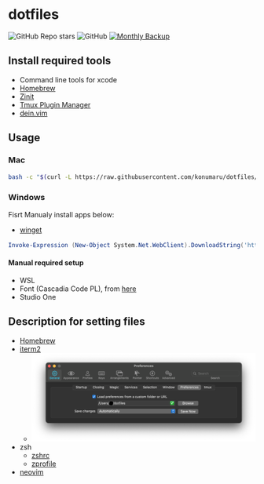# dotfiles

![GitHub Repo stars](https://img.shields.io/github/stars/konumaru/dotfiles?style=social)
![GitHub](https://img.shields.io/github/license/konumaru/dotfiles?style=flat-square)
[![Monthly Backup](https://github.com/konumaru/dotfiles/actions/workflows/monthly-backup.yml/badge.svg?event=workflow_dispatch)](https://github.com/konumaru/dotfiles/actions/workflows/monthly-backup.yml)

## Install required tools

- Command line tools for xcode
- [Homebrew](https://brew.sh/index_ja)
- [Zinit](https://github.com/zdharma/zinit)
- [Tmux Plugin Manager](https://github.com/tmux-plugins/tpm)
- [dein.vim](https://github.com/Shougo/dein.vim)

## Usage

### Mac

```sh
bash -c "$(curl -L https://raw.githubusercontent.com/konumaru/dotfiles/main/bin/setup.sh)"
```

### Windows

Fisrt Manualy install apps below:

- [winget](https://docs.microsoft.com/ja-jp/windows/package-manager/winget/)

```ps1
Invoke-Expression (New-Object System.Net.WebClient).DownloadString('https://raw.githubusercontent.com/konumaru/dotfiles/main/bin/setup.ps1')
```

#### Manual required setup

- WSL
- Font (Cascadia Code PL), from [here](!https://github.com/microsoft/cascadia-code/releases)
- Studio One

## Description for setting files

- [Homebrew](Brewfile)
- [iterm2](com.googlecode.iterm2.plist)
  - ![iterm2_setting](img/iterm2_setting.png)
- zsh
  - [zshrc](.zshrc)
  - [zprofile](.zprofile)
- [neovim](nvim)
